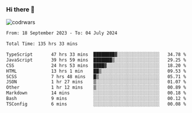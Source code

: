 ### Hi there 👋


![codrwars](https://www.codewars.com/users/rsschool_c9af20f58c35c696/badges/micro) 

<!--START_SECTION:waka-->

```txt
From: 18 September 2023 - To: 04 July 2024

Total Time: 135 hrs 33 mins

TypeScript       47 hrs 33 mins  ████████▓░░░░░░░░░░░░░░░░   34.78 %
JavaScript       39 hrs 59 mins  ███████▒░░░░░░░░░░░░░░░░░   29.25 %
CSS              24 hrs 53 mins  ████▓░░░░░░░░░░░░░░░░░░░░   18.20 %
HTML             13 hrs 1 min    ██▒░░░░░░░░░░░░░░░░░░░░░░   09.53 %
SCSS             7 hrs 48 mins   █▒░░░░░░░░░░░░░░░░░░░░░░░   05.71 %
JSON             1 hr 27 mins    ▒░░░░░░░░░░░░░░░░░░░░░░░░   01.07 %
Other            1 hr 12 mins    ▒░░░░░░░░░░░░░░░░░░░░░░░░   00.89 %
Markdown         14 mins         ░░░░░░░░░░░░░░░░░░░░░░░░░   00.18 %
Bash             9 mins          ░░░░░░░░░░░░░░░░░░░░░░░░░   00.12 %
TSConfig         6 mins          ░░░░░░░░░░░░░░░░░░░░░░░░░   00.08 %
```

<!--END_SECTION:waka-->
